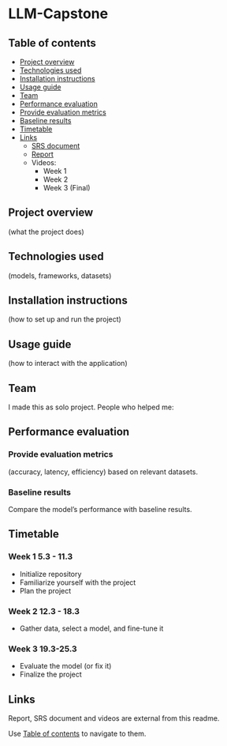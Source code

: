 # LLM-Capstone
## Table of contents
- [Project overview](#Project-overview)
- [Technologies used](#Technologies-used)
- [Installation instructions](#Installation-instructions)
- [Usage guide](#Usage-guide)
- [Team](#Team)
- [Performance evaluation](#Performance-evaluation)
- [Provide evaluation metrics](#Provide-evaluation-metrics)
- [Baseline results](#Baseline-results)
- [Timetable](#Timetable)
- [Links](#Links)
  - [SRS document](https://github.com/niqdevgit/LLM-Capstone/blob/main/SRS-document.md)
  - [Report](https://github.com/niqdevgit/LLM-Capstone/blob/main/Report.md)
  - Videos:
    - Week 1
    - Week 2
    - Week 3 (Final)

## Project overview
(what the project does)

## Technologies used
(models, frameworks, datasets)

## Installation instructions
(how to set up and run the project)

## Usage guide
(how to interact with the application)

## Team
I made this as solo project.
People who helped me:

## Performance evaluation
### Provide evaluation metrics
(accuracy, latency, efficiency) based on
relevant datasets.
### Baseline results
Compare the model’s performance with baseline results.

## Timetable
### Week 1 5.3 - 11.3
- Initialize repository
- Familiarize yourself with the project
- Plan the project
### Week 2 12.3 - 18.3
- Gather data, select a model, and fine-tune it
### Week 3 19.3-25.3
- Evaluate the model (or fix it)
- Finalize the project

## Links
Report, SRS document and videos are external from this readme. 

Use [Table of contents](#Table-of-contents) to navigate to them.
